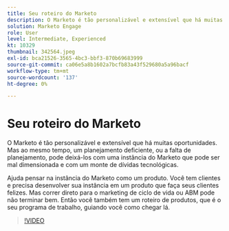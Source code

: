 ```yaml
---
title: Seu roteiro do Marketo
description: O Marketo é tão personalizável e extensível que há muitas oportunidades. Mas, ao mesmo tempo, um planejamento insatisfatório ou a falta de planejamento pode deixá-lo com ... (as descrições devem ter entre 60 e 160 caracteres)
solution: Marketo Engage
role: User
level: Intermediate, Experienced
kt: 10329
thumbnail: 342564.jpeg
exl-id: bca21526-3565-4bc3-bbf3-870b69683999
source-git-commit: ca06e5a8b1602a7bcfb83a43f529680a5a96bacf
workflow-type: tm+mt
source-wordcount: '137'
ht-degree: 0%

---
```


# Seu roteiro do Marketo

O Marketo é tão personalizável e extensível que há muitas oportunidades. Mas ao mesmo tempo, um planejamento deficiente, ou a falta de planejamento, pode deixá-los com uma instância do Marketo que pode ser mal dimensionada e com um monte de dívidas tecnológicas.

Ajuda pensar na instância do Marketo como um produto. Você tem clientes e precisa desenvolver sua instância em um produto que faça seus clientes felizes. Mas correr direto para o marketing de ciclo de vida ou ABM pode não terminar bem. Então você também tem um roteiro de produtos, que é o seu programa de trabalho, guiando você como chegar lá.

>[!VIDEO](https://video.tv.adobe.com/v/342564/?quality=12&learn=on)
